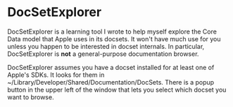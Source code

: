 # DocSetExplorer

DocSetExplorer is a learning tool I wrote to help myself explore the Core Data model that Apple uses in its docsets.  It won't have much use for you unless you happen to be interested in docset internals.  In particular, DocSetExplorer is **not** a general-purpose documentation browser.

DocSetExplorer assumes you have a docset installed for at least one of Apple's SDKs.  It looks for them in ~/Library/Developer/Shared/Documentation/DocSets.  There is a popup button in the upper left of the window that lets you select which docset you want to browse.


